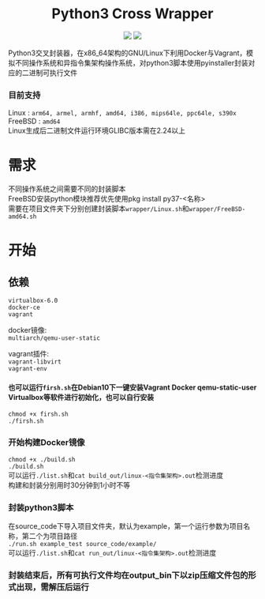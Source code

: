 <h1 align="center">
  Python3 Cross Wrapper
</h1>

<p align="center">
  <img src="https://img.shields.io/badge/build-passing-brightgreen.svg?style=flat"/>
  <img src="https://img.shields.io/github/license/rog-net/Python3_Cross_Wrapper.svg?style=flat"/>
</p> 

Python3交叉封装器，在x86_64架构的GNU/Linux下利用Docker与Vagrant，模拟不同操作系统和异指令集架构操作系统，对python3脚本使用pyinstaller封装对应的二进制可执行文件  
### 目前支持  
Linux : `arm64, armel, armhf, amd64, i386, mips64le, ppc64le, s390x`  
FreeBSD : `amd64`  
Linux生成后二进制文件运行环境GLIBC版本需在2.24以上

# 需求
不同操作系统之间需要不同的封装脚本  
FreeBSD安装python模块推荐优先使用pkg install py37-<名称>  
需要在项目文件夹下分别创建封装脚本`wrapper/Linux.sh`和`wrapper/FreeBSD-amd64.sh`  

# 开始

## 依赖
`virtualbox-6.0`  
`docker-ce`  
`vagrant`  

docker镜像:  
`multiarch/qemu-user-static` 

vagrant插件:  
`vagrant-libvirt`  
`vagrant-env`  

#### 也可以运行`firsh.sh`在Debian10下一键安装Vagrant Docker qemu-static-user Virtualbox等软件进行初始化，也可以自行安装  
`chmod +x firsh.sh`  
`./firsh.sh`  

### 开始构建Docker镜像
`chmod +x ./build.sh`  
`./build.sh`  
可以运行`./list.sh`和`cat build_out/linux-<指令集架构>.out`检测进度  
构建和封装分别用时30分钟到1小时不等

### 封装python3脚本
在source_code下导入项目文件夹，默认为example，第一个运行参数为项目名称，第二个为项目路径  
`./run.sh example_test source_code/example/`  
可以运行`./list.sh`和`cat run_out/linux-<指令集架构>.out`检测进度  

### 封装结束后，所有可执行文件均在output_bin下以zip压缩文件包的形式出现，需解压后运行

